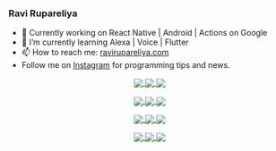 ### Ravi Rupareliya

- 🔭 Currently working on React Native | Android | Actions on Google
- 🌱 I’m currently learning Alexa | Voice | Flutter
- 📫 How to reach me: [ravirupareliya.com](https://ravirupareliya.com)
- Follow me on [Instagram](https://www.instagram.com/ravi.rupareliya/) for programming tips and news.

<a href="https://www.instagram.com/ravi.rupareliya/" target="_blank">
<!-- insta-feed:START-->
<p align="center">
<img align="center" src=https://scontent-iad3-1.cdninstagram.com/v/t51.2885-15/e35/s150x150/122425343_1572645589603046_1626634953961554534_n.jpg?_nc_ht=scontent-iad3-1.cdninstagram.com&_nc_cat=102&_nc_ohc=4CLNg1DRD3EAX-K5pOj&tp=1&oh=39a4a79f9337aeaad43e07fa9d6e2305&oe=60073C41 />
<img align="center" src=https://scontent-iad3-1.cdninstagram.com/v/t51.2885-15/e35/s150x150/119738360_171946631175661_8308691936849414239_n.jpg?_nc_ht=scontent-iad3-1.cdninstagram.com&_nc_cat=101&_nc_ohc=ODFTUh8B89gAX-VlC-D&tp=1&oh=86976087846164bf7a7d22d11c6afd10&oe=600A2CDD />
<img align="center" src=https://scontent-iad3-1.cdninstagram.com/v/t51.2885-15/e35/s150x150/119471335_3325605627530848_5783608158621298966_n.jpg?_nc_ht=scontent-iad3-1.cdninstagram.com&_nc_cat=104&_nc_ohc=kuqwcHgsK5cAX-AxuoH&tp=1&oh=20d55a6046dccffe0d3562a465c8c7a3&oe=600AA981 />
</p>
<p align="center">
<img align="center" src=https://scontent-iad3-1.cdninstagram.com/v/t51.2885-15/e35/s150x150/118735524_155532192843864_2438830621806811548_n.jpg?_nc_ht=scontent-iad3-1.cdninstagram.com&_nc_cat=100&_nc_ohc=VThti30q144AX-Rw9qS&tp=1&oh=776aa1de7c23ccf41bd76c17e2c6fb5b&oe=600875EE />
<img align="center" src=https://scontent-iad3-1.cdninstagram.com/v/t51.2885-15/e35/s150x150/118358282_793232521422249_4194198869826492121_n.jpg?_nc_ht=scontent-iad3-1.cdninstagram.com&_nc_cat=109&_nc_ohc=MUDQ1GrLm8AAX_3Go_p&tp=1&oh=6c2a0455e3b3664a25716799293bed4b&oe=600746BC />
<img align="center" src=https://scontent-iad3-1.cdninstagram.com/v/t51.2885-15/e35/s150x150/118083536_653646245259286_4437462516989252087_n.jpg?_nc_ht=scontent-iad3-1.cdninstagram.com&_nc_cat=110&_nc_ohc=lj645QonoVYAX_iRLw1&tp=1&oh=929b494ad8782b02d400e17886344dbd&oe=6007B65C />
</p>
<p align="center">
<img align="center" src=https://scontent-iad3-1.cdninstagram.com/v/t51.2885-15/e35/s150x150/118175330_604822603490734_6882222491011634628_n.jpg?_nc_ht=scontent-iad3-1.cdninstagram.com&_nc_cat=110&_nc_ohc=3hc8WC0eSeoAX8IUB4V&tp=1&oh=21bd10f1bb5b779a1290d830b9ed7064&oe=6009DFF7 />
<img align="center" src=https://scontent-iad3-1.cdninstagram.com/v/t51.2885-15/e35/s150x150/117801930_118850686597100_8281062695853943386_n.jpg?_nc_ht=scontent-iad3-1.cdninstagram.com&_nc_cat=108&_nc_ohc=P8uMHijgYa8AX-y-ZOG&tp=1&oh=9bdfc4b3a44edae2110c6beb0267c531&oe=600A51C0 />
<img align="center" src=https://scontent-iad3-1.cdninstagram.com/v/t51.2885-15/e35/s150x150/117867292_2771207523148452_3241414180657952736_n.jpg?_nc_ht=scontent-iad3-1.cdninstagram.com&_nc_cat=100&_nc_ohc=GvrQUG2omfcAX_CYth9&tp=1&oh=999bf56c733dabcc3ae7df769be46373&oe=6009EA21 />
</p>
<p align="center">
<img align="center" src=https://scontent-iad3-1.cdninstagram.com/v/t51.2885-15/e35/s150x150/117931678_793632161399712_7562658963115355616_n.jpg?_nc_ht=scontent-iad3-1.cdninstagram.com&_nc_cat=100&_nc_ohc=RxxJ7sQLk4cAX8e-m1_&tp=1&oh=543412c277d7ee3bf74eb6b648bfa5e6&oe=6007F537 />
<img align="center" src=https://scontent-iad3-1.cdninstagram.com/v/t51.2885-15/e35/s150x150/117747115_220949032661980_1081920512424702093_n.jpg?_nc_ht=scontent-iad3-1.cdninstagram.com&_nc_cat=104&_nc_ohc=Yt35nfsHjGsAX8gMr3Y&tp=1&oh=858f987e5ebecca10aa2c762c8d98359&oe=60096196 />
<img align="center" src=https://scontent-iad3-1.cdninstagram.com/v/t51.2885-15/e35/s150x150/117564950_167171931547080_7523565149947571776_n.jpg?_nc_ht=scontent-iad3-1.cdninstagram.com&_nc_cat=100&_nc_ohc=wQbKtrxrFAAAX8Tnl2m&tp=1&oh=b9939874ed16a9cae11a781ccb7c8f99&oe=600891DD />
</p>

<!-- insta-feed:END-->
</a>
